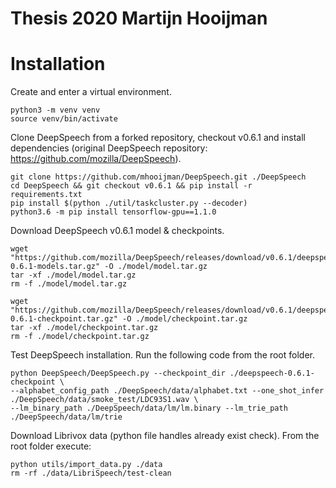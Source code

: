 # Thesis 2020 Martijn Hooijman

# Installation

Create and enter a virtual environment.
```
python3 -m venv venv
source venv/bin/activate
```

Clone DeepSpeech from a forked repository, checkout v0.6.1 and install dependencies (original DeepSpeech repository: https://github.com/mozilla/DeepSpeech).
```
git clone https://github.com/mhooijman/DeepSpeech.git ./DeepSpeech
cd DeepSpeech && git checkout v0.6.1 && pip install -r requirements.txt
pip install $(python ./util/taskcluster.py --decoder)
python3.6 -m pip install tensorflow-gpu==1.1.0
```

Download DeepSpeech v0.6.1 model & checkpoints.
```
wget "https://github.com/mozilla/DeepSpeech/releases/download/v0.6.1/deepspeech-0.6.1-models.tar.gz" -O ./model/model.tar.gz
tar -xf ./model/model.tar.gz
rm -f ./model/model.tar.gz

wget "https://github.com/mozilla/DeepSpeech/releases/download/v0.6.1/deepspeech-0.6.1-checkpoint.tar.gz" -O ./model/checkpoint.tar.gz
tar -xf ./model/checkpoint.tar.gz 
rm -f ./model/checkpoint.tar.gz
```

Test DeepSpeech installation. Run the following code from the root folder.
```
python DeepSpeech/DeepSpeech.py --checkpoint_dir ./deepspeech-0.6.1-checkpoint \
--alphabet_config_path ./DeepSpeech/data/alphabet.txt --one_shot_infer ./DeepSpeech/data/smoke_test/LDC93S1.wav \
--lm_binary_path ./DeepSpeech/data/lm/lm.binary --lm_trie_path ./DeepSpeech/data/lm/trie
```

Download Librivox data (python file handles already exist check). From the root folder execute:
```
python utils/import_data.py ./data
rm -rf ./data/LibriSpeech/test-clean
```















